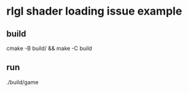 # rlgl shader loading issue example

## build
cmake -B build/ && make -C build

## run
./build/game
